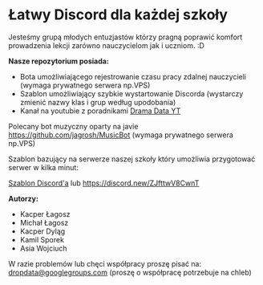 # Łatwy Discord dla każdej szkoły

Jesteśmy grupą młodych entuzjastów którzy pragną poprawić komfort prowadzenia lekcji zarówno nauczycielom jak i uczniom. :D

**Nasze repozytorium posiada:**
- Bota umożliwiającego rejestrowanie czasu pracy zdalnej nauczycieli (wymaga prywatnego serwera np.VPS)
- Szablon umożliwiający szybkie wystartowanie Discorda (wystarczy zmienić nazwy klas i grup według upodobania)
- Kanał na youtubie z poradnikami [Drama Data YT](https://www.youtube.com/channel/UCeZH0EW1UjjG8-CWcu6OyZg/featured)

Polecany bot muzyczny oparty na javie https://github.com/jagrosh/MusicBot (wymaga prywatnego serwera np.VPS)





Szablon bazujący na serwerze naszej szkoły który umożliwia przygotować serwer w kilka minut:


[Szablon Discord'a](https://discord.new/ZJfttwV8CwnT)
lub
https://discord.new/ZJfttwV8CwnT




**Autorzy:**
- Kacper Łagosz 
- Michał Łagosz
- Kacper Dyląg
- Kamil Sporek
- Asia Wojciuch


W razie problemów lub chęci współpracy proszę pisać na:
dropdata@googlegroups.com 
(proszę o współpracę potrzebuje na chleb)
